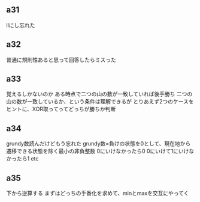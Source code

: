## a31
llにし忘れた

## a32
普通に規則性あると思って回答したらミスった

## a33
覚えるしかないのか
ある時点で二つの山の数が一致していれば後手勝ち
二つの山の数が一致しているか、という条件は理解できるが
とりあえず2つのケースをヒントに、XOR取ってってどっちが勝ちか判断

## a34
grundy数読んだけどもう忘れた
grundy数=負けの状態を0として、現在地から遷移できる状態を除く最小の非負整数
0にいけなかったら0
0にいけて1にいけなかったら1
etc

## a35
下から逆算する
まずはどっちの手番化を求めて、minとmaxを交互にやってく